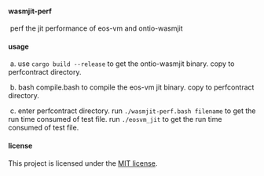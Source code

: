 #### wasmjit-perf

​	perf the  jit performance of eos-vm and ontio-wasmjit

#### usage

​	a. use `cargo build --release`  to get the ontio-wasmjit binary. copy to perfcontract directory.

​	b. bash compile.bash to compile the eos-vm jit binary. copy to perfcontract directory.

​	c. enter perfcontract directory.  run `./wasmjit-perf.bash filename` to get the run time consumed of test file. run `./eosvm_jit` to get the run time consumed of  test file.

#### license

This project is licensed under the [MIT license](LICENSE).
